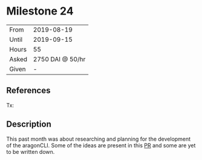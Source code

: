 # Milestone 24

|       |                  |
| ----- | ---------------- |
| From  | 2019-08-19       |
| Until | 2019-09-15       |
| Hours | 55               |
| Asked | 2750 DAI @ 50/hr |
| Given | -                |

## References

Tx:

## Description

This past month was about researching and planning for the development of the aragonCLI.
Some of the ideas are present in this [PR](https://github.com/aragon/aragon-cli/pull/709) and some are yet to be written down.

